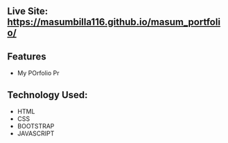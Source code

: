 ## Live Site: https://masumbilla116.github.io/masum_portfolio/

## Features

- My POrfolio Pr


## Technology Used:
- HTML
- CSS
- BOOTSTRAP
- JAVASCRIPT


